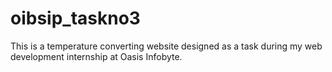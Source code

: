 # oibsip_taskno3
This is a temperature converting website designed as a task during my web development internship at Oasis Infobyte.
